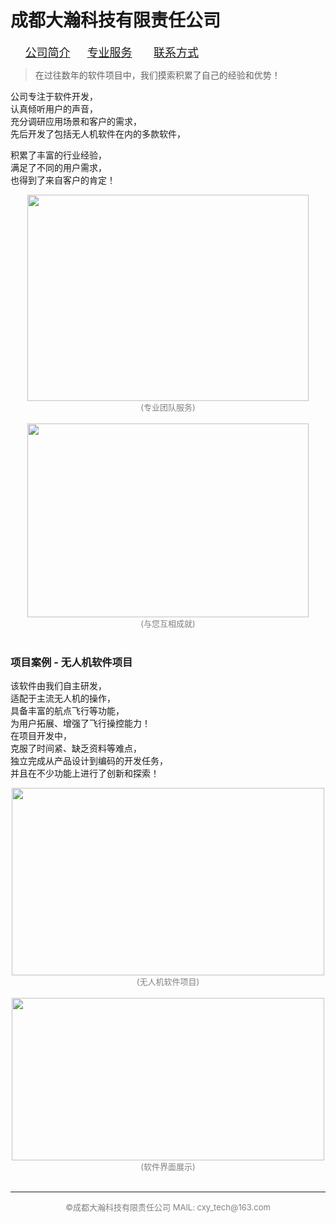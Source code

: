 # 成都大瀚科技有限责任公司

&nbsp; &nbsp;&nbsp; &nbsp;<font color=blue size=4>[公司简介](https://gigantic-tech.github.io/gigantic-tech/)</font>&nbsp; &nbsp;<font color=#3A9CF0 size=4>&nbsp; &nbsp;<a href="https://gigantic-tech.github.io/gigantic-tech/service/">专业服务</a>&nbsp; &nbsp;</font>  <font color=#3A9CF0 size=4>&nbsp; &nbsp;<a href="https://gigantic-tech.github.io/gigantic-tech/contact/">联系方式</a>&nbsp; &nbsp;</font> 

> 在过往数年的软件项目中，我们摸索积累了自己的经验和优势！
  
公司专注于软件开发，  
认真倾听用户的声音，  
充分调研应用场景和客户的需求，   
先后开发了包括无人机软件在内的多款软件，
  
积累了丰富的行业经验，  
满足了不同的用户需求，  
也得到了来自客户的肯定！  

<center>
<img src="https://gigantic-tech.github.io/gigantic-tech/3.jpg" width=450 height=330 />  
<br><font color=gray size=2>(专业团队服务)</font><br><br>  
</center> 
   
<center>
<img src="https://gigantic-tech.github.io/gigantic-tech/4.jpg" width=450 height=310 />  
<br><font color=gray size=2>(与您互相成就)</font><br><br>  
</center> 

  
  
### 项目案例  -  无人机软件项目
  
该软件由我们自主研发，  
适配于主流无人机的操作，  
具备丰富的航点飞行等功能，  
为用户拓展、增强了飞行操控能力！  
在项目开发中，  
克服了时间紧、缺乏资料等难点，  
独立完成从产品设计到编码的开发任务，  
并且在不少功能上进行了创新和探索！  
  
  
<center>
<img src="https://gigantic-tech.github.io/gigantic-tech/5.jpg" width=500 height=300 />  
<br><font color=gray size=2>(无人机软件项目)</font><br><br>  
</center> 
   
<center>
<img src="https://gigantic-tech.github.io/gigantic-tech/6.jpg" width=500 height=260 />  
<br><font color=gray size=2>(软件界面展示)</font><br><br>  
</center> 



---  
<center><font color=gray size=2> ©成都大瀚科技有限责任公司  MAIL: cxy_tech@163.com  </font></center>
